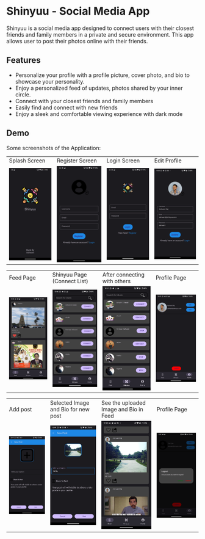 
# Shinyuu - Social Media App

Shinyuu is a social media app designed to connect users with their closest friends and family members in a private and secure environment.
This app allows user to post their photos online with their friends.
## Features

- Personalize your profile with a profile picture, cover photo, and bio to showcase your personality.
- Enjoy a personalized feed of updates, photos shared by your inner circle.
- Connect with your closest friends and family members
- Easily find and connect with new friends
- Enjoy a sleek and comfortable viewing experience with dark mode


## Demo

Some screenshots of the Application: 
<p align="center" float="left">
<table>
  <tr>
    <td>Splash Screen</td>
    <td>Register Screen</td>
    <td>Login Screen</td>
    <td>Edit Profile</td>
  </tr>
  <tr>
    <td><img src="https://github.com/ashwanisanuraj/Images/blob/main/splash%20screen.png" width="220"></td>
    <td><img src="https://github.com/ashwanisanuraj/Images/blob/main/register%20page.png" width="220"></td>
    <td><img src="https://github.com/ashwanisanuraj/Images/blob/main/login%20page.png" width="220"></td>
      <td><img src="https://github.com/ashwanisanuraj/Images/blob/main/edit%20profile.png" width="220"></td>
  </tr>
</table>

<table>
  <tr>
    <td>Feed Page</td>
    <td>Shinyuu Page (Connect List)</td>
    <td>After connecting with others</td>
    <td>Profile Page</td>
  </tr>
  <tr>
    <td><img src="https://github.com/ashwanisanuraj/Images/blob/main/feed%20page.png" width="220"></td>
    <td><img src="https://github.com/ashwanisanuraj/Images/blob/main/Connect%20list.png" width="220"></td>
    <td><img src="https://github.com/ashwanisanuraj/Images/blob/main/connect%20list%202.png" width="220"></td>
    <td><img src="https://github.com/ashwanisanuraj/Images/blob/main/user's%20profile.png" width="220"></td>
  </tr>
</table>

<table>
  <tr>
    <td>Add post</td>
    <td>Selected Image and Bio for new post</td>
    <td>See the uploaded Image and Bio in Feed</td>
    <td>Profile Page</td>
  </tr>
  <tr>
    <td><img src="https://github.com/ashwanisanuraj/Images/blob/main/add%20post.png" width="220"></td>
    <td><img src="https://github.com/ashwanisanuraj/Images/blob/main/add%20post%202.png" width="220"></td>
    <td><img src="https://github.com/ashwanisanuraj/Images/blob/main/photo_6075671517745757469_y.jpg" width="220"></td>
    <td><img src="https://github.com/ashwanisanuraj/Images/blob/main/logout.png" width="220"></td>
  </tr>
</table>
 </p>

